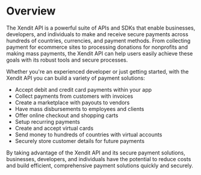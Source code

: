 # Overview

The Xendit API is a powerful suite of APIs and SDKs that enable businesses, developers, and individuals to make and receive secure payments across hundreds of countries, currencies, and payment methods. From collecting payment for ecommerce sites to processing donations for nonprofits and making mass payments, the Xendit API can help users easily achieve these goals with its robust tools and secure processes.

Whether you're an experienced developer or just getting started, with the Xendit API you can build a variety of payment solutions:

- Accept debit and credit card payments within your app
- Collect payments from customers with invoices
- Create a marketplace with payouts to vendors
- Have mass disbursements to employees and clients
- Offer online checkout and shopping carts
- Setup recurring payments
- Create and accept virtual cards
- Send money to hundreds of countries with virtual accounts
- Securely store customer details for future payments

By taking advantage of the Xendit API and its secure payment solutions, businesses, developers, and individuals have the potential to reduce costs and build efficient, comprehensive payment solutions quickly and securely.
